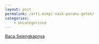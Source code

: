 ```yaml
---
layout: post
permalink: /arti-mimpi-naik-perahu-getek/
categories:
    - Uncategorized
---
```


[Baca Selengkapnya](/10)